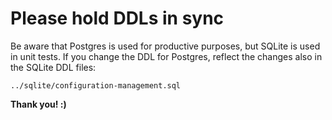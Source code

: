 # Please hold DDLs in sync

Be aware that Postgres is used for productive purposes, but SQLite is used in unit tests.
If you change the DDL for Postgres, reflect the changes also in the SQLite DDL files:

`../sqlite/configuration-management.sql`

**Thank you! :)**